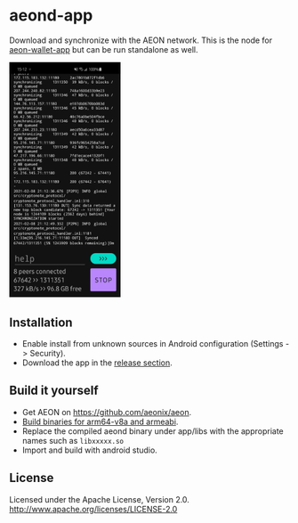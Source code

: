 # aeond-app
 
Download and synchronize with the AEON network. This is the node for [aeon-wallet-app](https://github.com/yorha-0x/aeon-wallet-app) but can be run standalone as well. 

<img src="aeond-app-screenshot.jpg" width="200">

## Installation

* Enable install from unknown sources in Android configuration (Settings -> Security). 
* Download the app in the [release section](https://github.com/yorha-0x/aeond-app/releases).

## Build it yourself

* Get AEON on https://github.com/aeonix/aeon.
* [Build binaries for arm64-v8a and armeabi](https://github.com/BigslimVdub/AeonAndroidArmV8).
* Replace the compiled aeond binary under app/libs with the appropriate names such as `libxxxxx.so`
* Import and build with android studio. 

## License

Licensed under the Apache License, Version 2.0.
http://www.apache.org/licenses/LICENSE-2.0


